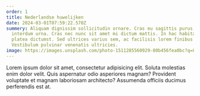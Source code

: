 ```yaml
---
order: 1
title: Nederlandse huwelijken
date: 2024-03-01T07:59:22.570Z
summery: Aliquam dignissim sollicitudin ornare. Cras eu sagittis purus, a
  interdum urna. Cras nec nunc sit amet mi dictum mattis. In hac habitasse
  platea dictumst. Sed ultrices varius sem, ac facilisis lorem finibus sed.
  Vestibulum pulvinar venenatis ultricies.
image: https://images.unsplash.com/photo-1511285560929-80b456fea0bc?q=80&w=1469&auto=format&fit=crop&ixlib=rb-4.0.3&ixid=M3wxMjA3fDB8MHxwaG90by1wYWdlfHx8fGVufDB8fHx8fA%3D%3D
---
```

Lorem ipsum dolor sit amet, consectetur adipisicing elit. Soluta molestias enim dolor velit. Quis aspernatur odio asperiores magnam? Provident voluptate et magnam laboriosam architecto? Assumenda officiis ducimus perferendis est at.